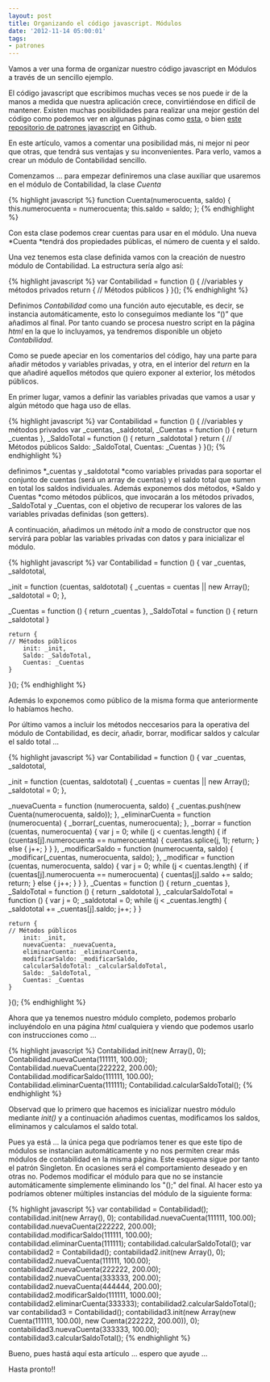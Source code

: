 ```yaml
---
layout: post
title: Organizando el código javascript. Módulos
date: '2012-11-14 05:00:01'
tags:
- patrones
---
```



Vamos a ver una forma de organizar nuestro código javascript en Módulos a través de un sencillo ejemplo.

El código javascript que escribimos muchas veces se nos puede ir de la manos a medida que nuestra aplicación crece, convirtiéndose en difícil de mantener. Existen muchas posibilidades para realizar una mejor gestión del código como podemos ver en algunas páginas como [esta](http://www.jspatterns.com/ "jspatterns"), o bien [este repositorio de patrones javascript](https://github.com/shichuan/javascript-patterns "javascript patterns") en Github.

En este artículo, vamos a comentar una posibilidad más, ni mejor ni peor que otras, que tendrá sus ventajas y su inconvenientes. Para verlo, vamos a crear un módulo de Contabilidad sencillo.

Comenzamos … para empezar definiremos una clase auxiliar que usaremos en el módulo de Contabilidad, la clase *Cuenta*

{% highlight javascript %}
function Cuenta(numerocuenta, saldo) {
    this.numerocuenta = numerocuenta;
    this.saldo = saldo;
};
{% endhighlight %}

Con esta clase podemos crear cuentas para usar en el módulo. Una nueva *Cuenta *tendrá dos propiedades públicas, el número de cuenta y el saldo.

Una vez tenemos esta clase definida vamos con la creación de nuestro módulo de Contabilidad. La estructura sería algo así:

{% highlight javascript %}
var Contabilidad = function () { 
    //variables y métodos privados 
    return { 
        // Métodos públicos 
    }
}();
{% endhighlight %}

Definimos *Contabilidad* como una función auto ejecutable, es decir, se instancia automáticamente, esto lo conseguimos mediante los “()” que añadimos al final. Por tanto cuando se procesa nuestro script en la página *html* en la que lo incluyamos, ya tendremos disponible un objeto *Contabilidad.*

Como se puede apeciar en los comentarios del código, hay una parte para añadir métodos y variables privadas, y otra, en el interior del *return* en la que añadiré aquellos métodos que quiero exponer al exterior, los métodos públicos.

En primer lugar, vamos a definir las variables privadas que vamos a usar y algún método que haga uso de ellas.

{% highlight javascript %}
var Contabilidad = function () {
    //variables y métodos privados
    var _cuentas,
        _saldototal,
        _Cuentas = function () { return _cuentas },
        _SaldoTotal = function () { return _saldototal }
    return {
        // Métodos públicos
        Saldo: _SaldoTotal,
        Cuentas: _Cuentas
    }
}();
{% endhighlight %}

</div>definimos *_cuentas y _saldototal *como variables privadas para soportar el conjunto de cuentas (será un array de cuentas) y el saldo total que sumen en total los saldos individuales. Además exponemos dos métodos, *Saldo y Cuentas *como métodos públicos, que invocarán a los métodos privados, _SaldoTotal y _Cuentas, con el objetivo de recuperar los valores de las variables privadas definidas (son getters).

A continuación, añadimos un método *init* a modo de constructor que nos servirá para poblar las variables privadas con datos y para inicializar el módulo.

{% highlight javascript %}
var Contabilidad = function () {
    var _cuentas,
        _saldototal,

   _init = function (cuentas, saldototal) {
       _cuentas = cuentas || new Array();
       _saldototal = 0;
   },

   _Cuentas = function () { return _cuentas },
   _SaldoTotal = function () { return _saldototal }

    return {
    // Métodos públicos
        init: _init,
        Saldo: _SaldoTotal,
        Cuentas: _Cuentas
    }
}();
{% endhighlight %}

Además lo exponemos como público de la misma forma que anteriormente lo habíamos hecho.

Por último vamos a incluir los métodos neccesarios para la operativa del módulo de Contabilidad, es decir, añadir, borrar, modificar saldos y calcular el saldo total …

{% highlight javascript %}
var Contabilidad = function () {
    var _cuentas,
        _saldototal,

   _init = function (cuentas, saldototal) {
       _cuentas = cuentas || new Array();
       _saldototal = 0;
   },

   _nuevaCuenta = function (numerocuenta, saldo) {
       _cuentas.push(new Cuenta(numerocuenta, saldo));
   },
   _eliminarCuenta = function (numerocuenta) {
       _borrar(_cuentas, numerocuenta);
   },
   _borrar = function (cuentas, numerocuenta) {
       var j = 0;
       while (j < cuentas.length) {
           if (cuentas[j].numerocuenta == numerocuenta) {
               cuentas.splice(j, 1);
               return;
           } else { j++; }
       }
   },
   _modificarSaldo = function (numerocuenta, saldo) {
       _modificar(_cuentas, numerocuenta, saldo);
   },
   _modificar = function (cuentas, numerocuenta, saldo) {
       var j = 0;
       while (j < cuentas.length) {
           if (cuentas[j].numerocuenta == numerocuenta) {
               cuentas[j].saldo += saldo;
               return;
           } else { j++; }
       }
   },
   _Cuentas = function () { return _cuentas },
   _SaldoTotal = function () { return _saldototal },
   _calcularSaldoTotal = function () {
       var j = 0;
       _saldototal = 0;
       while (j < _cuentas.length) {
           _saldototal += _cuentas[j].saldo;
           j++;
       }
   }

    return {
    // Métodos públicos
        init: _init,
        nuevaCuenta: _nuevaCuenta,
        eliminarCuenta: _eliminarCuenta,
        modificarSaldo: _modificarSaldo,
        calcularSaldoTotal: _calcularSaldoTotal,
        Saldo: _SaldoTotal,
        Cuentas: _Cuentas
    }
}();
{% endhighlight %}

Ahora que ya tenemos nuestro módulo completo, podemos probarlo incluyéndolo en una página *html* cualquiera y viendo que podemos usarlo con instrucciones como ...

{% highlight javascript %}
Contabilidad.init(new Array(), 0); Contabilidad.nuevaCuenta(111111, 100.00); Contabilidad.nuevaCuenta(222222, 200.00); Contabilidad.modificarSaldo(111111, 100.00); Contabilidad.eliminarCuenta(111111); Contabilidad.calcularSaldoTotal();
{% endhighlight %}

Observad que lo primero que hacemos es inicializar nuestro módulo mediante *init()* y a continuación añadimos cuentas, modificamos los saldos, eliminamos y calculamos el saldo total.

Pues ya está ... la única pega que podríamos tener es que este tipo de módulos se instancian automáticamente y no nos permiten crear más módulos de contabilidad en la misma página. Este esquema sigue por tanto el patrón Singleton. En ocasiones será el comportamiento deseado y en otras no. Podemos modificar el módulo para que no se instancie automáticamente simplemente eliminando los "();" del final. Al hacer esto ya podríamos obtener múltiples instancias del módulo de la siguiente forma:

{% highlight javascript %}
var contabilidad = Contabilidad(); contabilidad.init(new Array(), 0); contabilidad.nuevaCuenta(111111, 100.00); contabilidad.nuevaCuenta(222222, 200.00); contabilidad.modificarSaldo(111111, 100.00); contabilidad.eliminarCuenta(111111); contabilidad.calcularSaldoTotal(); var contabilidad2 = Contabilidad(); contabilidad2.init(new Array(), 0); contabilidad2.nuevaCuenta(111111, 100.00); contabilidad2.nuevaCuenta(222222, 200.00); contabilidad2.nuevaCuenta(333333, 200.00); contabilidad2.nuevaCuenta(444444, 200.00); contabilidad2.modificarSaldo(111111, 1000.00); contabilidad2.eliminarCuenta(333333); contabilidad2.calcularSaldoTotal(); var contabilidad3 = Contabilidad(); contabilidad3.init(new Array(new Cuenta(111111, 100.00), new Cuenta(222222, 200.00)), 0); contabilidad3.nuevaCuenta(333333, 100.00); contabilidad3.calcularSaldoTotal();
{% endhighlight %}

Bueno, pues hastá aquí esta artículo ... espero que ayude ...

Hasta pronto!!

<div class="line"></div><div><span class="p">  
</span></div>



